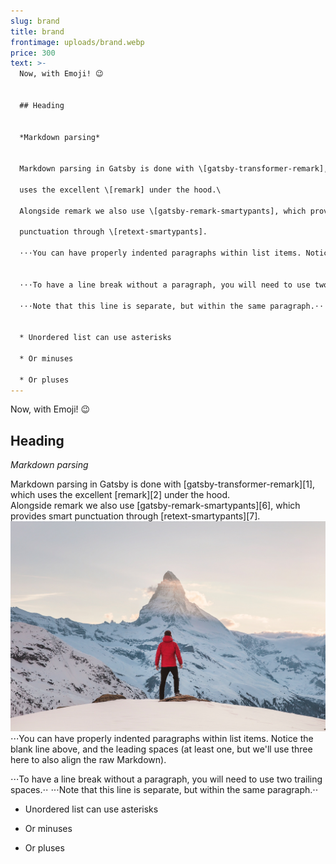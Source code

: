 ```yaml
---
slug: brand
title: brand
frontimage: uploads/brand.webp
price: 300
text: >-
  Now, with Emoji! 😉


  ## Heading


  *Markdown parsing*


  Markdown parsing in Gatsby is done with \[gatsby-transformer-remark], which

  uses the excellent \[remark] under the hood.\

  Alongside remark we also use \[gatsby-remark-smartypants], which provides smart

  punctuation through \[retext-smartypants].

  ⋅⋅⋅You can have properly indented paragraphs within list items. Notice the blank line above, and the leading spaces (at least one, but we'll use three here to also align the raw Markdown).


  ⋅⋅⋅To have a line break without a paragraph, you will need to use two trailing spaces.⋅⋅

  ⋅⋅⋅Note that this line is separate, but within the same paragraph.⋅⋅


  * Unordered list can use asterisks

  * Or minuses

  * Or pluses
---
```


Now, with Emoji! 😉
## Heading
*Markdown parsing*

Markdown parsing in Gatsby is done with [gatsby-transformer-remark][1], which
uses the excellent [remark][2] under the hood.\
Alongside remark we also use [gatsby-remark-smartypants][6], which provides smart
punctuation through [retext-smartypants][7].
![Alt text here](../assets/illustrations/picture.jpg)
⋅⋅⋅You can have properly indented paragraphs within list items. Notice the blank line above, and the leading spaces (at least one, but we'll use three here to also align the raw Markdown).

⋅⋅⋅To have a line break without a paragraph, you will need to use two trailing spaces.⋅⋅
⋅⋅⋅Note that this line is separate, but within the same paragraph.⋅⋅

* Unordered list can use asterisks
- Or minuses
+ Or pluses
